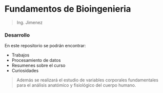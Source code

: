 # Fundamentos de Bioingenieria
> Ing. Jimenez
### Desarrollo
En este repositorio se podrán encontrar:
- Trabajos
- Procesamiento de datos
- Resumenes sobre el curso
- Curiosidades
> Además se realizará el estudio de variables corporales fundamentales para el análisis anatómico y fisiológico del cuerpo humano. 
